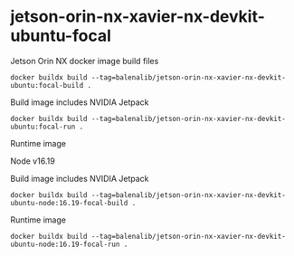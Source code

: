 # jetson-orin-nx-xavier-nx-devkit-ubuntu-focal
Jetson Orin NX docker image build files

`docker buildx build --tag=balenalib/jetson-orin-nx-xavier-nx-devkit-ubuntu:focal-build .`

Build image includes NVIDIA Jetpack

`docker buildx build --tag=balenalib/jetson-orin-nx-xavier-nx-devkit-ubuntu:focal-run .`

Runtime image

Node v16.19

Build image includes NVIDIA Jetpack

`docker buildx build --tag=balenalib/jetson-orin-nx-xavier-nx-devkit-ubuntu-node:16.19-focal-build .`

Runtime image

`docker buildx build --tag=balenalib/jetson-orin-nx-xavier-nx-devkit-ubuntu-node:16.19-focal-run .`
